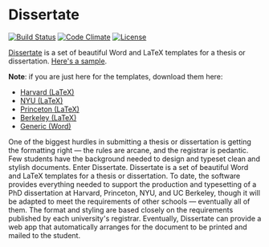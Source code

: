# Dissertate
[![Build Status](https://travis-ci.org/suchow/Dissertate.svg?branch=master)](https://travis-ci.org/suchow/Dissertate)
[![Code Climate](https://codeclimate.com/github/suchow/dissertate/badges/gpa.svg)](https://codeclimate.com/github/suchow/Dissertate)
[![License](https://img.shields.io/badge/license-AGPL-FBB829.svg)](https://www.gnu.org/licenses/agpl-3.0.html)

[Dissertate](http://dissertate.io) is a set of beautiful Word and LaTeX templates for a thesis or dissertation. [Here's a sample](https://s3.amazonaws.com/dissertate.io/generic.pdf).

**Note**: if you are just here for the templates, download them here:
- [Harvard (LaTeX)](https://s3.amazonaws.com/dissertate.io/Dissertate-Harvard-LaTeX.zip)
- [NYU (LaTeX)](https://s3.amazonaws.com/dissertate.io/Dissertate-NYU-LaTeX.zip)
- [Princeton (LaTeX)](https://s3.amazonaws.com/dissertate.io/Dissertate-Princeton-LaTeX.zip)
- [Berkeley (LaTeX)](https://s3.amazonaws.com/dissertate.io/Dissertate-Berkeley-LaTeX.zip)
- [Generic (Word)](https://s3.amazonaws.com/dissertate.io/dissertate.docx)

One of the biggest hurdles in submitting a thesis or dissertation is getting the formatting right — the rules are arcane, and the registrar is pedantic. Few students have the background needed to design and typeset clean and stylish documents. Enter Dissertate. Dissertate is a set of beautiful Word and LaTeX templates for a thesis or dissertation. To date, the software provides everything needed to support the production and typesetting of a PhD dissertation at Harvard, Princeton, NYU, and UC Berkeley, though it will be adapted to meet the requirements of other schools — eventually all of them. The format and styling are based closely on the requirements published by each university's registrar. Eventually, Dissertate can provide a web app that automatically arranges for the document to be printed and mailed to the student.
